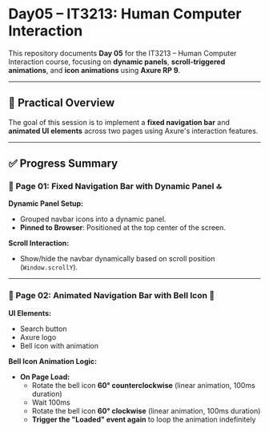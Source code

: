 # Day05 – IT3213: Human Computer Interaction

This repository documents **Day 05** for the IT3213 – Human Computer Interaction course, focusing on **dynamic panels**, **scroll-triggered animations**, and **icon animations** using **Axure RP 9**.

---

## 🧪 Practical Overview
The goal of this session is to implement a **fixed navigation bar** and **animated UI elements** across two pages using Axure's interaction features.

---

## ✅ Progress Summary

### 📄 Page 01: Fixed Navigation Bar with Dynamic Panel 🔝
**Dynamic Panel Setup:**
- Grouped navbar icons into a dynamic panel.
- **Pinned to Browser**: Positioned at the top center of the screen.

**Scroll Interaction:**
- Show/hide the navbar dynamically based on scroll position (`Window.scrollY`).

---

### 📄 Page 02: Animated Navigation Bar with Bell Icon 🔔
**UI Elements:**
- Search button
- Axure logo
- Bell icon with animation

**Bell Icon Animation Logic:**
- **On Page Load:**
  - Rotate the bell icon **60° counterclockwise** (linear animation, 100ms duration)
  - Wait 100ms
  - Rotate the bell icon **60° clockwise** (linear animation, 100ms duration)
  - **Trigger the "Loaded" event again** to loop the animation indefinitely
    




